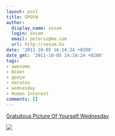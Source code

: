 ```yaml
---
layout: post
title: GPOYW
author:
  display_name: sesam
  login: sesam
  email: petersz@me.com
  url: http://sesam.hu
date: '2011-10-05 16:14:24 +0200'
date_gmt: '2011-10-05 14:14:24 +0200'
tags:
- awesome
- Nike+
- gpoyw
- maraton
- wednesday
- Human Interest
comments: []
---
```


[Gratuitous Picture Of Yourself Wednesday](http://www.urbandictionary.com/define.php?term=gpoyw)

[![](http://sesam.hu/wp-content/uploads/2011/10/sesam-maraton-gpoyw.jpg)](http://sesam.hu/wp-content/uploads/2011/10/sesam-maraton-gpoyw.jpg)
